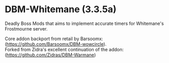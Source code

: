 # DBM-Whitemane (3.3.5a)

Deadly Boss Mods that aims to implement accurate timers for Whitemane's Frostmourne server.

Core addon backport from retail by Barsoomx: (https://github.com/Barsoomx/DBM-wowcircle).  
Forked from Zidra's excellent continuation of the addon: (https://github.com/Zidras/DBM-Warmane)
